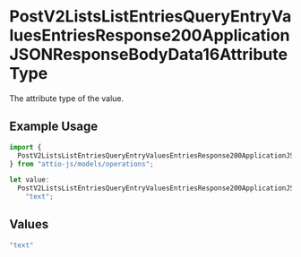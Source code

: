 # PostV2ListsListEntriesQueryEntryValuesEntriesResponse200ApplicationJSONResponseBodyData16AttributeType

The attribute type of the value.

## Example Usage

```typescript
import {
  PostV2ListsListEntriesQueryEntryValuesEntriesResponse200ApplicationJSONResponseBodyData16AttributeType,
} from "attio-js/models/operations";

let value:
  PostV2ListsListEntriesQueryEntryValuesEntriesResponse200ApplicationJSONResponseBodyData16AttributeType =
    "text";
```

## Values

```typescript
"text"
```